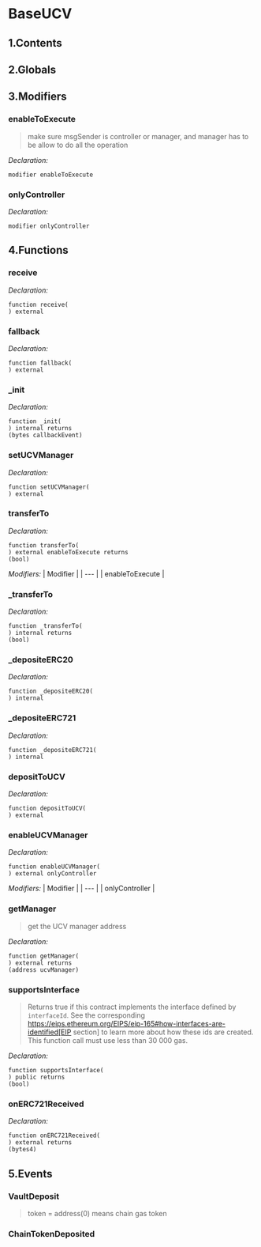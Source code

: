# BaseUCV





## 1.Contents
<!-- START doctoc -->
<!-- END doctoc -->

## 2.Globals

## 3.Modifiers
### enableToExecute

> make sure msgSender is controller or manager, and manager has to be allow to do all the operation

*Declaration:*
```solidity
modifier enableToExecute
```


### onlyController



*Declaration:*
```solidity
modifier onlyController
```



## 4.Functions

### receive



*Declaration:*
```solidity
function receive(
) external
```




### fallback



*Declaration:*
```solidity
function fallback(
) external
```




### _init



*Declaration:*
```solidity
function _init(
) internal returns
(bytes callbackEvent)
```




### setUCVManager



*Declaration:*
```solidity
function setUCVManager(
) external
```




### transferTo



*Declaration:*
```solidity
function transferTo(
) external enableToExecute returns
(bool)
```
*Modifiers:*
| Modifier |
| --- |
| enableToExecute |




### _transferTo



*Declaration:*
```solidity
function _transferTo(
) internal returns
(bool)
```




### _depositeERC20



*Declaration:*
```solidity
function _depositeERC20(
) internal
```




### _depositeERC721



*Declaration:*
```solidity
function _depositeERC721(
) internal
```




### depositToUCV



*Declaration:*
```solidity
function depositToUCV(
) external
```




### enableUCVManager



*Declaration:*
```solidity
function enableUCVManager(
) external onlyController
```
*Modifiers:*
| Modifier |
| --- |
| onlyController |




### getManager

> get the UCV manager address

*Declaration:*
```solidity
function getManager(
) external returns
(address ucvManager)
```




### supportsInterface

> Returns true if this contract implements the interface defined by
`interfaceId`. See the corresponding
https://eips.ethereum.org/EIPS/eip-165#how-interfaces-are-identified[EIP section]
to learn more about how these ids are created.
This function call must use less than 30 000 gas.

*Declaration:*
```solidity
function supportsInterface(
) public returns
(bool)
```




### onERC721Received



*Declaration:*
```solidity
function onERC721Received(
) external returns
(bytes4)
```




## 5.Events
### VaultDeposit

> token = address(0) means chain gas token



### ChainTokenDeposited





